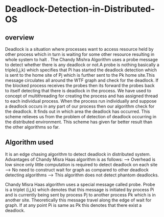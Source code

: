 # Deadlock-Detection-in-Distributed-OS

## overview
Deadlock is a situation where processes want to access resource held by other process which in turn is
waiting for some other resource resulting in whole system to halt . The Chandy Mishra Algorithm uses a probe message to detect whether there is any deadlock or not.A probe is nothing basically a triple(i,j,k) which specifies that Pi has started the deadlock detection which is sent to the home site of Pj which is further sent to the Pk home site.This message circulates all around the WTF graph and check for the deadlock. If the blocked process receives the probes then its forward the probes back to itself detecting that there is deadlock in the process. We have used to concept of multithreading for creating the process and has assigned thread to each individual process. When the process run individually and suppose a deadlock occurs in any part of our process then our algorithm check for the deadlock. It finds out in which area the deadlock has occurred. This scheme relieves us from the problem of detection of deadlock occurring in the distributed environment. This scheme has given far better result than the other algorithms so far.

## Algorithm used
It is an edge chasing algorithm to detect deadlock in distributed system.
Advantages of Chandy Misra Haas algorithm is as follows:
--> Overhead is low since only little computation is required to detect deadlock on each site
--> No need to construct wait for graph as compared to other deadlock detecting algorithms
--> This algorithm does not detect phantom deadlocks.

Chandy Misra Haas algorithm uses a special message called probe. Probe is a triplet (i,j,k) which denotes that this message is initiated by process Pi and is currently being sent by process Pj to another process Pk which is in another site. Theoretically this message travel along the edge of wait for graph. If at any point Pi is same as Pk this denotes that there exist a deadlock.
